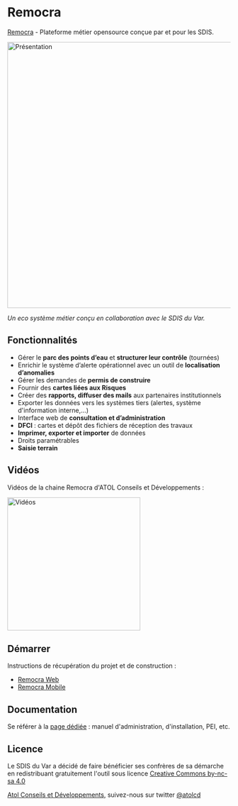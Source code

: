 # Remocra

[Remocra](https://github.com/atolcd/sdis-remocra) - Plateforme métier opensource conçue par et pour les SDIS.


<img  alt="Présentation" src="https://www.atolcd.com/fileadmin/Images_pages_menu/Open_Source/Remocra/header_remocra_liste_arrondi.jpg" width="600">

*Un eco système métier conçu en collaboration avec le SDIS du Var.*


## Fonctionnalités

* Gérer le **parc des points d’eau** et **structurer leur contrôle** (tournées)
* Enrichir le système d’alerte opérationnel avec un outil de **localisation d’anomalies**
* Gérer les demandes de **permis de construire**
* Fournir des **cartes liées aux Risques**
* Créer des **rapports, diffuser des mails** aux partenaires institutionnels
* Exporter les données vers les systèmes tiers (alertes, système d'information interne,...)
* Interface web de **consultation et d’administration**
* **DFCI** : cartes et dépôt des fichiers de réception des travaux
* **Imprimer, exporter et importer** de données
* Droits paramétrables
* **Saisie terrain**


## Vidéos

Vidéos de la chaine Remocra d'ATOL Conseils et Développements :

<a href="https://www.youtube.com/playlist?list=PLgIqBvactlMJQ7dOots4OKfFXLrofghKH"><img alt="Vidéos" src="https://www.atolcd.com/fileadmin/Images_pages_menu/Open_Source/Remocra/illustr_tablette_remocra.jpg" width="300"></a>


## Démarrer
 
Instructions de récupération du projet et de construction :
* [Remocra Web](https://github.com/atolcd/sdis-remocra/tree/master/remocra/README.md)
* [Remocra Mobile](https://github.com/atolcd/sdis-remocra/tree/master/mobile/README.md)

## Documentation

Se référer à la [page dédiée](docs/index.adoc) : manuel d'administration, d'installation, PEI, etc.

## Licence

Le SDIS du Var a décidé de faire bénéficier ses confrères de sa démarche en redistribuant gratuitement l'outil sous licence [Creative Commons by-nc-sa 4.0](https://github.com/atolcd/sdis-remocra/blob/master/LICENSE.txt)

[Atol Conseils et Développements](http://www.atolcd.com), suivez-nous sur twitter [@atolcd](https://twitter.com/atolcd)

